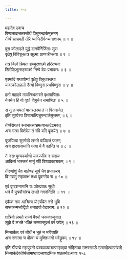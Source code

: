 ```yaml
---
title: १५८

---
```

महादेव उवाच  
पिप्पलादात्ततस्तीर्थे पिचुमन्दार्कमुत्तमम्  
तीर्थं साभ्रमती तीरे व्याधिदौर्गन्ध्यनाशनम् ॥ १ ॥


पुरा कोलाहले युद्धे दानवैर्निर्जिताः सुराः  
वृक्षेषु विविशुस्तत्र सूक्ष्माः प्राणपरीप्सया ॥ २ ॥


तत्र बिल्वे स्थितः शम्भुरश्वत्थे हरिरव्ययः  
शिरीषेऽभूत्सहस्राक्षो निम्बे देवः प्रभाकरः ॥ ३ ॥


एवमादि यथायोग्यं वृक्षेषु विबुधास्तथा  
यावत्कोलाहलो दैत्यो विष्णुना प्रभविष्णुना ॥ ४ ॥


हतो महाहवे तावत्स्थितास्ते वृक्षमाश्रिताः  
येनयेन हि यो वृक्षो विबुधेन समाश्रितः ॥ ५ ॥


स तु तन्मयतां यातस्तस्मात्तं न विनाशयेत्  
इति सूर्य्यस्य विश्रामात्पिचुमन्दार्कमुत्तमम् ॥ ६ ॥


तीर्थंरोगहरं स्नानात्साभ्रमत्यास्तटेऽभवत्  
अत्र गत्वा विशेषेण तं रविं यदि पूजयेत् ॥ ७ ॥


पूजयित्वा सुरश्रेष्ठे लभते वाञ्छितं फलम्  
अत्र द्वादशनामानि गत्वा ये वै पठन्ति च ॥ ८ ॥


ते नराः पुण्यकर्माणो यावज्जीवं न संशयः  
आदित्यं भास्करं भानुं रविं विश्वप्रकाशकम् ॥ ९ ॥


तीक्ष्णांशुं चैव मार्तण्डं सूर्यं चैव प्रभाकरम्  
विभावसुं सहस्राक्षं तथा पूषणमेव च ॥ १० ॥


एवं द्वादशनामानि यः पठेत्प्रयतः सुधीः  
धनं वै पुत्रपौत्रांश्च लभते नगनन्दिनि ॥ ११ ॥


एकैकं नाम आश्रित्य योऽर्चयेत नरो भुवि  
सप्तजन्मभवेद्विप्रो धनाढ्यो वेदपरागः ॥ १२ ॥


क्षत्रियो लभते राज्यं वैश्यो धनमवाप्नुयात्  
शूद्रो वै लभते भक्तिं तस्मात्सूक्तं परं जपेत् ॥ १३ ॥


निम्बार्कतः परं तीर्थं न भूतं न भविष्यति  
अत्र स्नात्वा च पीत्वा च मुक्तिभागी भवेद्ध्रुवम् ॥ १४ ॥


इति श्रीपाद्मे महापुराणे पञ्चपञ्चाशत्साहस्र्यां संहितायां उत्तरखण्डे उमामहेश्वरसंवादे निम्बार्कदेवतीर्थन्नामाष्टपञ्चाशदधिक शततमोऽध्यायः १५८